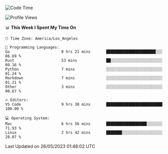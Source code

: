 <!--START_SECTION:waka-->
![Code Time](http://img.shields.io/badge/Code%20Time-379%20hrs%2042%20mins-blue)

![Profile Views](http://img.shields.io/badge/Profile%20Views-0-blue)

📊 **This Week I Spent My Time On** 

```text
🕑︎ Time Zone: America/Los_Angeles

💬 Programming Languages: 
Go                       8 hrs 21 mins       ██████████████████████░░░   86.69 % 
Rust                     53 mins             ██░░░░░░░░░░░░░░░░░░░░░░░   09.16 % 
Python                   7 mins              ░░░░░░░░░░░░░░░░░░░░░░░░░   01.24 % 
Markdown                 7 mins              ░░░░░░░░░░░░░░░░░░░░░░░░░   01.21 % 
Other                    3 mins              ░░░░░░░░░░░░░░░░░░░░░░░░░   00.67 % 

🔥 Editors: 
VS Code                  9 hrs 38 mins       █████████████████████████   100.00 % 

💻 Operating System: 
Mac                      6 hrs 56 mins       ██████████████████░░░░░░░   71.93 % 
Linux                    2 hrs 42 mins       ███████░░░░░░░░░░░░░░░░░░   28.07 % 
```


 Last Updated on 26/05/2023 01:48:02 UTC
<!--END_SECTION:waka-->
